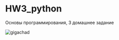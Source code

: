 # HW3_python
Основы программирования, 3 домашнее задание

![gigachad](https://user-images.githubusercontent.com/101170461/228780739-909a871a-609e-40bb-8bae-67676d06553e.gif)
